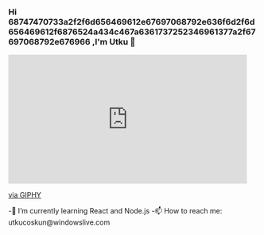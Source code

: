 ### Hi 68747470733a2f2f6d656469612e67697068792e636f6d2f6d656469612f6876524a434c467a6361737252346961377a2f67697068792e676966 ,I'm Utku 👋

<iframe src="https://giphy.com/embed/1C8bHHJturSx2" width="480" height="259" frameBorder="0" class="giphy-embed" allowFullScreen></iframe><p><a href="https://giphy.com/gifs/the-it-crowd-chris-odowd-1C8bHHJturSx2">via GIPHY</a></p>
-🌱 I’m currently learning React and Node.js
-📫 How to reach me: utkucoskun@windowslive.com

